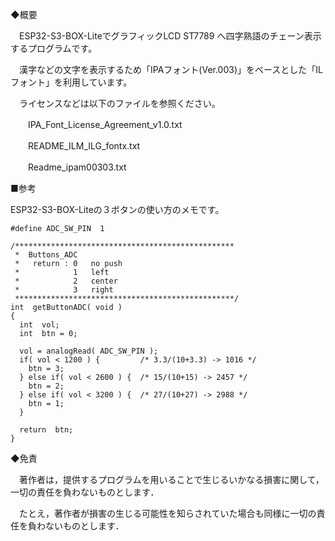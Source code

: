 ◆概要

　ESP32-S3-BOX-LiteでグラフィックLCD ST7789 へ四字熟語のチェーン表示するプログラムです。

　漢字などの文字を表示するため「IPAフォント(Ver.003)」をベースとした「ILフォント」を利用しています。

　ライセンスなどは以下のファイルを参照ください。

　　IPA_Font_License_Agreement_v1.0.txt

　　README_ILM_ILG_fontx.txt

　　Readme_ipam00303.txt

■参考

ESP32-S3-BOX-Liteの３ボタンの使い方のメモです。

```  
#define ADC_SW_PIN  1

/*************************************************
 *  Buttons_ADC
 *   return : 0   no push
 *            1   left
 *            2   center
 *            3   right
 *************************************************/
int  getButtonADC( void )
{
  int  vol;
  int  btn = 0;

  vol = analogRead( ADC_SW_PIN );
  if( vol < 1200 ) {         /* 3.3/(10+3.3) -> 1016 */
    btn = 3;
  } else if( vol < 2600 ) {  /* 15/(10+15) -> 2457 */
    btn = 2;
  } else if( vol < 3200 ) {  /* 27/(10+27) -> 2988 */
    btn = 1;
  }

  return  btn;
}
```  


◆免責

　著作者は，提供するプログラムを用いることで生じるいかなる損害に関して，一切の責任を負わないものとします．

　たとえ，著作者が損害の生じる可能性を知らされていた場合も同様に一切の責任を負わないものとします．
